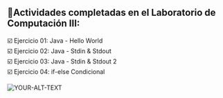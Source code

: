  **📁Actividades completadas en el Laboratorio de Computación III:**
---
☑️ Ejercicio 01: Java - Hello World  
☑️ Ejercicio 02: Java - Stdin & Stdout  
☑️ Ejercicio 03: Java - Stdin & Stdout 2  
☑️ Ejercicio 04: if-else Condicional

<picture>
 <source media="(prefers-color-scheme: dark)" srcset="[YOUR-DARKMODE-IMAGE](https://i.pinimg.com/originals/20/68/d0/2068d0ec2ff20495819bc512149fe491.jpg)">
 <source media="(prefers-color-scheme: light)" srcset="[YOUR-LIGHTMODE-IMAGE](https://i.pinimg.com/originals/20/68/d0/2068d0ec2ff20495819bc512149fe491.jpg)">
 <img alt="YOUR-ALT-TEXT" src="[YOUR-DEFAULT-IMAGE](https://i.pinimg.com/originals/20/68/d0/2068d0ec2ff20495819bc512149fe491.jpg)">
</picture>
